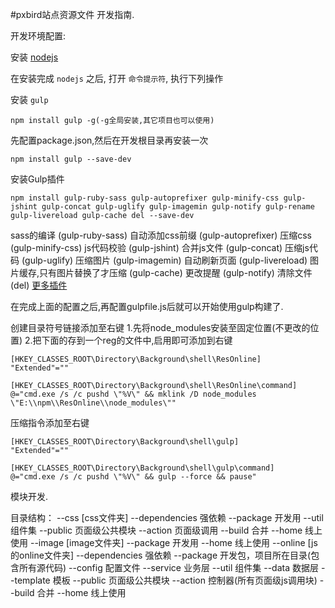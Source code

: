 #pxbird站点资源文件 开发指南.

开发环境配置:

安装 [nodejs](http://nodejs.org)

在安装完成 `nodejs` 之后, 打开 `命令提示符`, 执行下列操作

安装 `gulp`
```
npm install gulp -g(-g全局安装,其它项目也可以使用)
```

先配置package.json,然后在开发根目录再安装一次
```
npm install gulp --save-dev
```

安装Gulp插件
```
npm install gulp-ruby-sass gulp-autoprefixer gulp-minify-css gulp-jshint gulp-concat gulp-uglify gulp-imagemin gulp-notify gulp-rename gulp-livereload gulp-cache del --save-dev
```

sass的编译 (gulp-ruby-sass)
自动添加css前缀 (gulp-autoprefixer)
压缩css (gulp-minify-css)
js代码校验 (gulp-jshint)
合并js文件 (gulp-concat)
压缩js代码 (gulp-uglify)
压缩图片 (gulp-imagemin)
自动刷新页面 (gulp-livereload)
图片缓存,只有图片替换了才压缩 (gulp-cache)
更改提醒 (gulp-notify)
清除文件 (del)
[更多插件](http://gratimax.net/search-gulp-plugins/)


在完成上面的配置之后,再配置gulpfile.js后就可以开始使用gulp构建了.

创建目录符号链接添加至右键
1.先将node_modules安装至固定位置(不更改的位置)
2.把下面的存到一个reg的文件中,启用即可添加到右键
```
[HKEY_CLASSES_ROOT\Directory\Background\shell\ResOnline]
"Extended"=""
```

```
[HKEY_CLASSES_ROOT\Directory\Background\shell\ResOnline\command]
@="cmd.exe /s /c pushd \"%V\" && mklink /D node_modules \"E:\\npm\\ResOnline\\node_modules\""
```

压缩指令添加至右键
```
[HKEY_CLASSES_ROOT\Directory\Background\shell\gulp]
"Extended"=""
```
```
[HKEY_CLASSES_ROOT\Directory\Background\shell\gulp\command]
@="cmd.exe /s /c pushd \"%V\" && gulp --force && pause"
```


模块开发.

目录结构：
	--css			    [css文件夹]
		--dependencies		强依赖
		--package     		开发用
			--util 		组件集
			--public	页面级公共模块
			--action	页面级调用
		--build			合并
		--home        		线上使用
	--image		      	    [image文件夹]
		--package     		开发用
		--home        		线上使用
	--online		    [js的online文件夹]
		--dependencies		强依赖
		--package	    	开发包，项目所在目录(包含所有源代码)
			--config	配置文件
			--service	业务层
			--util		组件集
			--data		数据层
			--template	模板
			--public	页面级公共模块
			--action	控制器(所有页面级js调用块)
		--build			合并
		--home        		线上使用
